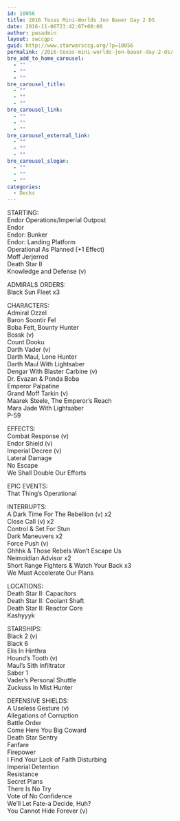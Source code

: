 ```yaml
---
id: 10056
title: 2016 Texas Mini-Worlds Jon Bauer Day 2 DS
date: 2016-11-06T23:42:07+00:00
author: pwsadmin
layout: swccgpc
guid: http://www.starwarsccg.org/?p=10056
permalink: /2016-texas-mini-worlds-jon-bauer-day-2-ds/
bre_add_to_home_carousel:
  - ""
  - ""
  - ""
bre_carousel_title:
  - ""
  - ""
  - ""
bre_carousel_link:
  - ""
  - ""
  - ""
bre_carousel_external_link:
  - ""
  - ""
  - ""
bre_carousel_slogan:
  - ""
  - ""
  - ""
categories:
  - Decks
---
```

STARTING:  
Endor Operations/Imperial Outpost  
Endor  
Endor: Bunker  
Endor: Landing Platform  
Operational As Planned (+1 Effect)  
Moff Jerjerrod  
Death Star II  
Knowledge and Defense (v)

ADMIRALS ORDERS:  
Black Sun Fleet x3

CHARACTERS:  
Admiral Ozzel  
Baron Soontir Fel  
Boba Fett, Bounty Hunter  
Bossk (v)  
Count Dooku  
Darth Vader (v)  
Darth Maul, Lone Hunter  
Darth Maul With Lightsaber  
Dengar With Blaster Carbine (v)  
Dr. Evazan & Ponda Boba  
Emperor Palpatine  
Grand Moff Tarkin (v)  
Maarek Steele, The Emperor&#8217;s Reach  
Mara Jade With Lightsaber  
P-59

EFFECTS:  
Combat Response (v)  
Endor Shield (v)  
Imperial Decree (v)  
Lateral Damage  
No Escape  
We Shall Double Our Efforts

EPIC EVENTS:  
That Thing&#8217;s Operational

INTERRUPTS:  
A Dark Time For The Rebellion (v) x2  
Close Call (v) x2  
Control & Set For Stun  
Dark Maneuvers x2  
Force Push (v)  
Ghhhk & Those Rebels Won&#8217;t Escape Us  
Neimoidian Advisor x2  
Short Range Fighters & Watch Your Back x3  
We Must Accelerate Our Plans

LOCATIONS:  
Death Star II: Capacitors  
Death Star II: Coolant Shaft  
Death Star II: Reactor Core  
Kashyyyk

STARSHIPS:  
Black 2 (v)  
Black 6  
Elis In Hinthra  
Hound&#8217;s Tooth (v)  
Maul&#8217;s Sith Infiltrator  
Saber 1  
Vader&#8217;s Personal Shuttle  
Zuckuss In Mist Hunter

DEFENSIVE SHIELDS:  
A Useless Gesture (v)  
Allegations of Corruption  
Battle Order  
Come Here You Big Coward  
Death Star Sentry  
Fanfare  
Firepower  
I Find Your Lack of Faith Disturbing  
Imperial Detention  
Resistance  
Secret Plans  
There Is No Try  
Vote of No Confidence  
We&#8217;ll Let Fate-a Decide, Huh?  
You Cannot Hide Forever (v)